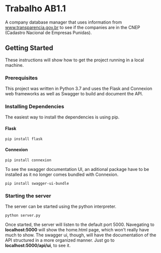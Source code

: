 # Trabalho AB1.1

A company database manager that uses information from www.transparencia.gov.br to see if the companies are in the CNEP (Cadastro Nacional de Empresas Punidas).

## Getting Started

These instructions will show how to get the project running in a local machine.

### Prerequisites

This project was written in Python 3.7 and uses the Flask and Connexion web frameworks as well as Swagger to build and document the API.

### Installing Dependencies

The easiest way to install the dependencies is using pip.

#### Flask

```
pip install flask
```

#### Connexion

```
pip install connexion
```

To see the swagger documentation UI, an aditional package have to be installed as it no longer comes bundled with Connexion.

```
pip install swagger-ui-bundle
```

### Starting the server

The server can be started using the python interpreter.

```
python server.py
```
Once started, the server will listen to the default port 5000. Navegating to **localhost:5000** will show the home.html page, which won't really have much to show. The swagger ui, though, will have the documentation of the API structured in a more organized manner. Just go to **localhost:5000/api/ui**, to see it.
